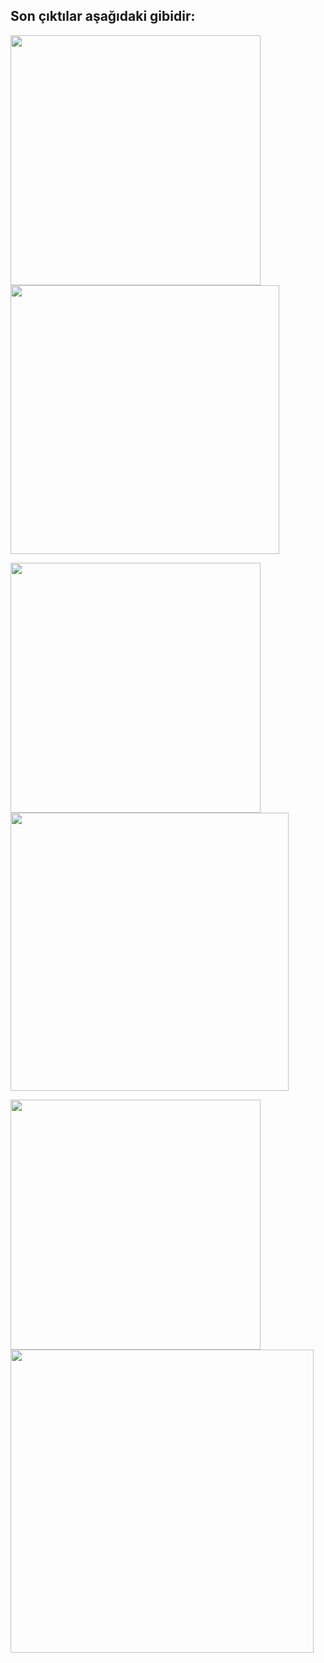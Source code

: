 ## **Son çıktılar aşağıdaki gibidir:**

<img src="https://user-images.githubusercontent.com/59111328/136019581-b264f59b-92d5-43ed-97df-9ee119742c4d.PNG" width="400"><img src="https://user-images.githubusercontent.com/59111328/136019578-28070f4e-4f8b-4935-aea3-ee5f74e682d1.PNG" width="430">
<br>

<img src="https://user-images.githubusercontent.com/59111328/136019660-58281008-e918-467f-9144-680fea44356e.PNG" width="400"><img src="https://user-images.githubusercontent.com/59111328/136019658-dac0bc9e-8d65-4e4f-827b-0286e9fffbb9.PNG" width="445">
<br>

<img src="https://user-images.githubusercontent.com/59111328/136019720-b08cec7a-26bc-408d-92d8-ede81398b475.PNG" width="400"><img src="https://user-images.githubusercontent.com/59111328/136019726-25fcc660-0c37-4918-88b8-bbc01e318f91.PNG" width="485">

